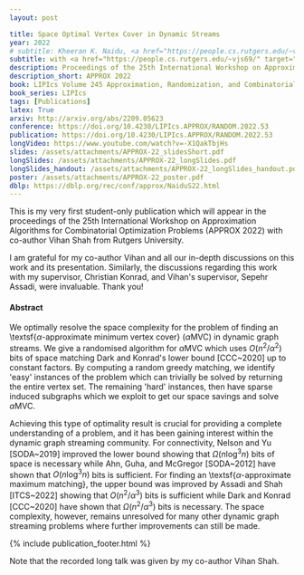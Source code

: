 ```yaml
---
layout: post

title: Space Optimal Vertex Cover in Dynamic Streams
year: 2022
# subtitle: Kheeran K. Naidu, <a href="https://people.cs.rutgers.edu/~vjs69/" target="_blank">Vihan Shah</a>
subtitle: with <a href="https://people.cs.rutgers.edu/~vjs69/" target="_blank">Vihan Shah</a> (student-only)
description: Proceedings of the 25th International Workshop on Approximation Algorithms for Combinatorial Optimization Problems
description_short: APPROX 2022
book: LIPIcs Volume 245 Approximation, Randomization, and Combinatorial Optimization. Algorithms and Techniques pp 53:1-53:15
book_series: LIPIcs
tags: [Publications]
latex: True
arxiv: http://arxiv.org/abs/2209.05623
conference: https://doi.org/10.4230/LIPIcs.APPROX/RANDOM.2022.53
publication: https://doi.org/10.4230/LIPIcs.APPROX/RANDOM.2022.53
longVideo: https://www.youtube.com/watch?v=-X1QakTbjHs
slides: /assets/attachments/APPROX-22_slidesShort.pdf
longSlides: /assets/attachments/APPROX-22_longSlides.pdf
longSlides_handout: /assets/attachments/APPROX-22_longSlides_handout.pdf
poster: /assets/attachments/APPROX-22_poster.pdf
dblp: https://dblp.org/rec/conf/approx/NaiduS22.html
---
```


This is my very first student-only publication which will appear in the proceedings of the 25th International Workshop on Approximation Algorithms for Combinatorial Optimization Problems (APPROX 2022) with co-author Vihan Shah from Rutgers University. 

I am grateful for my co-author Vihan and all our in-depth discussions on this work and its presentation. Similarly, the discussions regarding this work with my supervisor, Christian Konrad, and Vihan's supervisor, Sepehr Assadi, were invaluable. Thank you!

#### Abstract

We optimally resolve the space complexity for the problem of finding an \textsf{$\alpha$-approximate minimum vertex cover} ($\alpha\textsf{MVC}$) in dynamic graph streams. We give a randomised algorithm for $\alpha\textsf{MVC}$ which uses $O(n^2/\alpha^2)$ bits of space matching Dark and Konrad's lower bound [CCC~2020] up to constant factors.
By computing a random greedy matching, we identify 'easy' instances of the problem which can trivially be solved by returning the entire vertex set. The remaining 'hard' instances, then have sparse induced subgraphs which we exploit to get our space savings and solve $\alpha\textsf{MVC}$.

Achieving this type of optimality result is crucial for providing a complete understanding of a problem, and it has been gaining interest within the dynamic graph streaming community.
For connectivity, Nelson and Yu [SODA~2019] improved the lower bound showing that $\Omega(n \log^3 n)$ bits of space is necessary while Ahn, Guha, and McGregor [SODA~2012] have shown that $O(n \log^3 n)$ bits is sufficient. 
For finding an \textsf{$\alpha$-approximate maximum matching}, the upper bound was improved by Assadi and Shah [ITCS~2022] showing that $O(n^2/\alpha^3)$ bits is sufficient while Dark and Konrad [CCC~2020] have shown that $\Omega(n^2/\alpha^3)$ bits is necessary. The space complexity, however, remains unresolved for many other dynamic graph streaming problems where further improvements can still be made.

{% include publication_footer.html %}

Note that the recorded long talk was given by my co-author Vihan Shah.